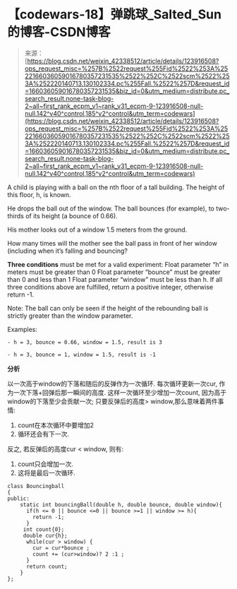 <!--yml
category: codewars
date: 2022-08-13 11:40:09
-->

# 【codewars-18】弹跳球_Salted_Sun的博客-CSDN博客

> 来源：[https://blog.csdn.net/weixin_42338512/article/details/123916508?ops_request_misc=%257B%2522request%255Fid%2522%253A%2522166036059016780357231535%2522%252C%2522scm%2522%253A%252220140713.130102334.pc%255Fall.%2522%257D&request_id=166036059016780357231535&biz_id=0&utm_medium=distribute.pc_search_result.none-task-blog-2~all~first_rank_ecpm_v1~rank_v31_ecpm-9-123916508-null-null.142^v40^control,185^v2^control&utm_term=codewars](https://blog.csdn.net/weixin_42338512/article/details/123916508?ops_request_misc=%257B%2522request%255Fid%2522%253A%2522166036059016780357231535%2522%252C%2522scm%2522%253A%252220140713.130102334.pc%255Fall.%2522%257D&request_id=166036059016780357231535&biz_id=0&utm_medium=distribute.pc_search_result.none-task-blog-2~all~first_rank_ecpm_v1~rank_v31_ecpm-9-123916508-null-null.142^v40^control,185^v2^control&utm_term=codewars)

A child is playing with a ball on the nth floor of a tall building. The height of this floor, h, is known.

He drops the ball out of the window. The ball bounces (for example), to two-thirds of its height (a bounce of 0.66).

His mother looks out of a window 1.5 meters from the ground.

How many times will the mother see the ball pass in front of her window (including when it’s falling and bouncing?

**Three conditions** must be met for a valid experiment:
Float parameter “h” in meters must be greater than 0
Float parameter “bounce” must be greater than 0 and less than 1
Float parameter “window” must be less than h.
If all three conditions above are fulfilled, return a positive integer, otherwise return -1.

Note:
The ball can only be seen if the height of the rebounding ball is strictly greater than the window parameter.

Examples:

```
- h = 3, bounce = 0.66, window = 1.5, result is 3

- h = 3, bounce = 1, window = 1.5, result is -1 
```

**分析**

以一次高于window的下落和随后的反弹作为一次循环. 每次循环更新一次cur, 作为一次下落+回弹后那一瞬间的高度.
这样一次循环至少增加一次count, 因为高于window的下落至少会贡献一次; 只要反弹后的高度> window,那么意味着两件事情:

1.  count在本次循环中要增加2
2.  循环还会有下一次.

反之, 若反弹后的高度cur < window, 则有:

1.  count只会增加一次.
2.  这将是最后一次循环.

```
class Bouncingball
{
public:
    static int bouncingBall(double h, double bounce, double window){
      if(h <= 0 || bounce <=0 || bounce >=1 || window >= h){
        return -1;
      } 
     int count{0};
     double cur{h};
      while(cur > window) {
        cur = cur*bounce ;
        count += (cur>window)? 2 :1 ;
      }
      return count;
    }
}; 
```